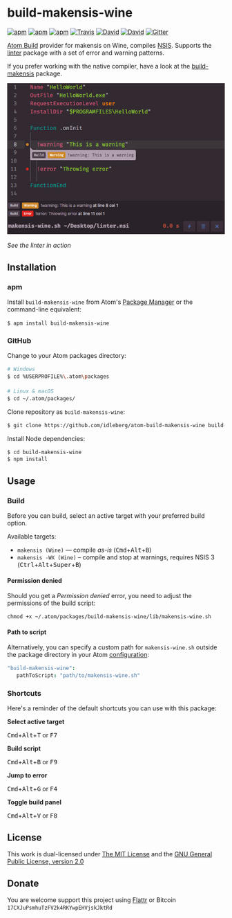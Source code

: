 # build-makensis-wine

[![apm](https://img.shields.io/apm/l/build-makensis-wine.svg?style=flat-square)](https://atom.io/packages/build-makensis-wine)
[![apm](https://img.shields.io/apm/v/build-makensis-wine.svg?style=flat-square)](https://atom.io/packages/build-makensis-wine)
[![apm](https://img.shields.io/apm/dm/build-makensis-wine.svg?style=flat-square)](https://atom.io/packages/build-makensis-wine)
[![Travis](https://img.shields.io/travis/idleberg/atom-build-makensis-wine.svg?style=flat-square)](https://travis-ci.org/idleberg/atom-build-makensis-wine)
[![David](https://img.shields.io/david/idleberg/atom-build-makensis-wine.svg?style=flat-square)](https://david-dm.org/idleberg/atom-build-makensis-wine)
[![David](https://img.shields.io/david/dev/idleberg/atom-build-makensis-wine.svg?style=flat-square)](https://david-dm.org/idleberg/atom-build-makensis-wine?type=dev)
[![Gitter](https://img.shields.io/badge/chat-Gitter-ed1965.svg?style=flat-square)](https://gitter.im/NSIS-Dev/Atom)

[Atom Build](https://atombuild.github.io/) provider for makensis on Wine, compiles [NSIS](https://nsis.sourceforge.net). Supports the [linter](https://atom.io/packages/linter) package with a set of error and warning patterns.

If you prefer working with the native compiler, have a look at the [build-makensis](https://atom.io/packages/build-makensis) package.

![Screenshot](https://raw.githubusercontent.com/idleberg/atom-build-makensis-wine/master/screenshot.png)

*See the linter in action*

## Installation

### apm

Install `build-makensis-wine` from Atom's [Package Manager](http://flight-manual.atom.io/using-atom/sections/atom-packages/) or the command-line equivalent:

`$ apm install build-makensis-wine`

### GitHub

Change to your Atom packages directory:

```bash
# Windows
$ cd %USERPROFILE%\.atom\packages

# Linux & macOS
$ cd ~/.atom/packages/
```

Clone repository as `build-makensis-wine`:

```bash
$ git clone https://github.com/idleberg/atom-build-makensis-wine build-makensis-wine
```

Install Node dependencies:

```bash
$ cd build-makensis-wine
$ npm install
```

## Usage

### Build

Before you can build, select an active target with your preferred build option.

Available targets:

* `makensis (Wine)` — compile *as-is* (<kbd>Cmd</kbd>+<kbd>Alt</kbd>+<kbd>B</kbd>)
* `makensis -WX (Wine)` – compile and stop at warnings, requires NSIS 3 (<kbd>Ctrl</kbd>+<kbd>Alt</kbd>+<kbd>Super</kbd>+<kbd>B</kbd>)

#### Permission denied

Should you get a *Permission denied* error, you need to adjust the permissions of  the build script: 

    chmod +x ~/.atom/packages/build-makensis-wine/lib/makensis-wine.sh

#### Path to script

 Alternatively, you can specify a custom path for `makensis-wine.sh` outside the package directory in your Atom [configuration](http://flight-manual.atom.io/using-atom/sections/basic-customization/#_global_configuration_settings):

 ```cson
 "build-makensis-wine":
    pathToScript: "path/to/makensis-wine.sh"
 ```

### Shortcuts

Here's a reminder of the default shortcuts you can use with this package:

**Select active target**

<kbd>Cmd</kbd>+<kbd>Alt</kbd>+<kbd>T</kbd> or <kbd>F7</kbd>

**Build script**

<kbd>Cmd</kbd>+<kbd>Alt</kbd>+<kbd>B</kbd> or <kbd>F9</kbd>

**Jump to error**

<kbd>Cmd</kbd>+<kbd>Alt</kbd>+<kbd>G</kbd> or <kbd>F4</kbd>

**Toggle build panel**

<kbd>Cmd</kbd>+<kbd>Alt</kbd>+<kbd>V</kbd> or <kbd>F8</kbd>

## License

This work is dual-licensed under [The MIT License](https://opensource.org/licenses/MIT) and the [GNU General Public License, version 2.0](https://opensource.org/licenses/GPL-2.0)

## Donate

You are welcome support this project using [Flattr](https://flattr.com/submit/auto?user_id=idleberg&url=https://github.com/idleberg/atom-build-makensis-wine) or Bitcoin `17CXJuPsmhuTzFV2k4RKYwpEHVjskJktRd`